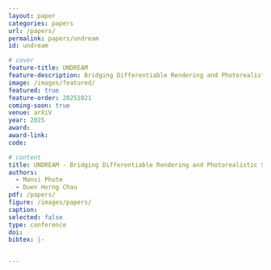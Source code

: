 ```yaml
---
layout: paper
categories: papers
url: /papers/
permalink: papers/undream
id: undream

# cover
feature-title: UNDREAM
feature-description: Bridging Differentiable Rendering and Photorealistic Simulation for End-to-end Adversarial Attacks
image: /images/featured/
featured: true
feature-order: 20251021
coming-soon: true
venue: arXiV
year: 2025
award: 
award-link:
code: 

# content
title: UNDREAM - Bridging Differentiable Rendering and Photorealistic Simulation for End-to-end Adversarial Attacks
authors:
  - Mansi Phute
  - Duen Horng Chau
pdf: /papers/
figure: /images/papers/
caption: 
selected: false
type: conference
doi: 
bibtex: |-


---
```

